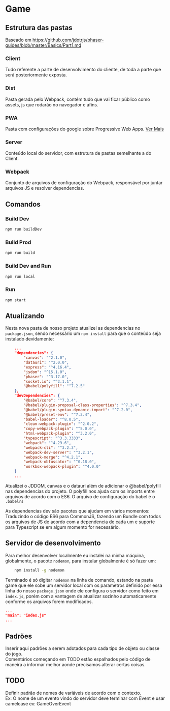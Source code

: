 # Game  

## Estrutura das pastas  
Baseado em https://github.com/jdotrjs/phaser-guides/blob/master/Basics/Part1.md  

### Client  
Tudo referente a parte de desenvolvimento do cliente, de toda a parte que será posteriormente exposta.  

### Dist  
Pasta gerada pelo Webpack, contém tudo que vai ficar público como assets, js que rodarão no navegador e afins.  

### PWA
Pasta com configurações do google sobre Progressive Web Apps. [Ver Mais](https://developers.google.com/web/progressive-web-apps/)  

### Server
Conteúdo local do servidor, com estrutura de pastas semelhante a do Client.  

### Webpack
Conjunto de arquivos de configuração do Webpack, responsável por juntar arquivos JS e resolver dependencias.  

## Comandos

### Build Dev  
```bash 
npm run buildDev
```

### Build Prod  
```bash 
npm run build 
```

### Build Dev and Run
```bash 
npm run local
```

### Run   
```bash 
npm start 
```

## Atualizando  

Nesta nova pasta de nosso projeto atualizei as dependencias no ```package.json```, sendo necessário um ```npm install``` para que o conteúdo seja instalado devidamente:

```json
    ...
    "dependencies": {
        "canvas": "^2.1.0",
        "datauri": "^2.0.0",
        "express": "^4.16.4",
        "jsdom": "^15.1.0",
        "phaser": "^3.17.0",
        "socket.io": "^2.1.1",
        "@babel/polyfill": "^7.2.5"
    },
    "devDependencies": {
        "@babel/core": "^7.3.4",
        "@babel/plugin-proposal-class-properties": "^7.3.4",
        "@babel/plugin-syntax-dynamic-import": "^7.2.0",
        "@babel/preset-env": "^7.3.4",
        "babel-loader": "^8.0.5",
        "clean-webpack-plugin": "^2.0.2",
        "copy-webpack-plugin": "^5.0.0",
        "html-webpack-plugin": "^3.2.0",
        "typescript": "^3.3.3333",
        "webpack": "^4.29.6",
        "webpack-cli": "^3.2.3",
        "webpack-dev-server": "^3.2.1",
        "webpack-merge": "^4.2.1",
        "webpack-obfuscator": "^0.18.0",
        "workbox-webpack-plugin": "^4.0.0"
    }
    ...
```

Atualizei o JDDOM, canvas e o datauri além de adicionar o @babel/polyfill nas dependencias do projeto. O polyfill nos ajuda com os imports entre arquivos de acordo com o ES6. O arquivo de configuração do babel é o ```.babelrs```  
  
As dependencias dev são pacotes que ajudam em vários momentos: Traduzindo o código ES6 para CommonJS, fazendo um Bundle com todos os arquivos de JS de acordo com a dependencia de cada um e suporte para Typescript se em algum momento for necessário.  

## Servidor de desenvolvimento

Para melhor desenvolver localmente eu instalei na minha máquina, globalmente, o pacote ```nodemon```, para instalar globalmente é só fazer um:
```bash
    npm install -g nodemon
```
Terminado é só digitar ```nodemon``` na linha de comando, estando na pasta game que ele sobe um servidor local com os parametros definido por essa linha do nosso ```package.json``` onde ele configura o servidor como feito em ```index.js```, porém com a vantagem de atualizar sozinho automaticamente conforme os arquivos forem modificados.

``` json
...
"main": "index.js"
...
```

## Padrões

Inserir aqui padrões a serem adotados para cada tipo de objeto ou classe do jogo.  
Comentários começando em TODO estão espalhados pelo código de maneira a informar melhor aonde precisamos alterar certas coisas.  

## TODO  

Definir padrão de nomes de variáveis de acordo com o contexto.  
Ex: O nome de um evento vindo do servidor deve terminar com Event e usar camelcase ex: GameOverEvent
